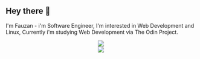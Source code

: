 ## Hey there 👋
I'm Fauzan - i'm Software Engineer, I'm interested in Web Development and Linux, Currently i'm studying Web Development via The Odin Project.

<div align="center">
    <img src="https://go-skill-icons.vercel.app/api/icons?i=mint,helix,postgres,linux,git,docker"/>
    <br>
    <img src="https://go-skill-icons.vercel.app/api/icons?i=bash,rails,ruby,js"/>
</div>

